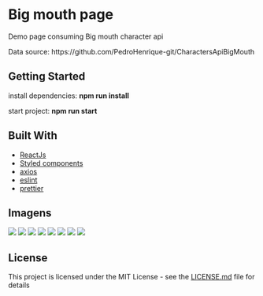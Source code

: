 <h1>Big mouth page</h1>

<p>Demo page consuming Big mouth character api</p>
<p>Data source: https://github.com/PedroHenrique-git/CharactersApiBigMouth</p>

## Getting Started

install dependencies: <b>npm run install</b> 

start project: <b>npm run start</b>

## Built With

* [ReactJs](https://pt-br.reactjs.org/) 
* [Styled components](https://styled-components.com/) 
* [axios](https://github.com/axios/axios)
* [eslint](https://eslint.org/)
* [prettier](https://prettier.io/)



## Imagens

<img src="/src/images/desktop_principal_page.png">
<img src="/src/images/mobile_principal_page.png">
<img src="/src/images/desktop_create_page.png">
<img src="/src/images/mobile_create_page.png">
<img src="/src/images/desktop_edit_page.png">
<img src="/src/images/mobile_edit_page.png">
<img src="/src/images/desktop_individual_page.png">
<img src="/src/images/mobile_individual_page.png">

## License

This project is licensed under the MIT License - see the [LICENSE.md](LICENSE.md) file for details

